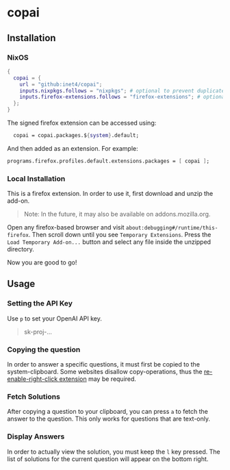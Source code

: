# copai

## Installation

### NixOS

```nix
{
  copai = {
    url = "github:inet4/copai";
    inputs.nixpkgs.follows = "nixpkgs"; # optional to prevent duplicates
    inputs.firefox-extensions.follows = "firefox-extensions"; # optional to prevent duplicates
  };
}
```

The signed firefox extension can be accessed using: 
```nix
  copai = copai.packages.${system}.default;
```

And then added as an extension.
For example: 
```nix
programs.firefox.profiles.default.extensions.packages = [ copai ];
```

### Local Installation

This is a firefox extension. In order to use it, first download and unzip the add-on.
> Note: In the future, it may also be available on addons.mozilla.org.

Open any firefox-based browser and visit `about:debugging#/runtime/this-firefox`. Then scroll down until you see `Temporary Extensions`. Press the `Load Temporary Add-on...` button and select any file inside the unzipped directory.

Now you are good to go!

## Usage

### Setting the API Key
Use `p` to set your OpenAI API key.
> sk-proj-...

### Copying the question
In order to answer a specific questions, it must first be copied to the system-clipboard.
Some websites disallow copy-operations, thus the [re-enable-right-click extension](https://addons.mozilla.org/en-US/firefox/addon/re-enable-right-click/) may be required.

### Fetch Solutions
After copying a question to your clipboard, you can press `a` to fetch the answer to the question. This only works for questions that are text-only.

###  Display Answers
In order to actually view the solution, you must keep the `l` key pressed. The list of solutions for the current question will appear on the bottom right.


